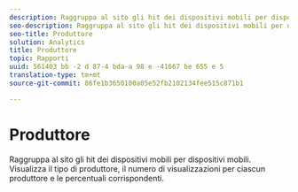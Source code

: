 ```yaml
---
description: Raggruppa al sito gli hit dei dispositivi mobili per dispositivi mobili. Visualizza il tipo di produttore, il numero di visualizzazioni per ciascun produttore e le percentuali corrispondenti.
seo-description: Raggruppa al sito gli hit dei dispositivi mobili per dispositivi mobili. Visualizza il tipo di produttore, il numero di visualizzazioni per ciascun produttore e le percentuali corrispondenti.
seo-title: Produttore
solution: Analytics
title: Produttore
topic: Rapporti
uuid: 561403 bb -2 d 87-4 bda-a 98 e -41667 be 655 e 5
translation-type: tm+mt
source-git-commit: 86fe1b3650100a05e52fb2102134fee515c871b1

---
```



# Produttore

Raggruppa al sito gli hit dei dispositivi mobili per dispositivi mobili. Visualizza il tipo di produttore, il numero di visualizzazioni per ciascun produttore e le percentuali corrispondenti.

